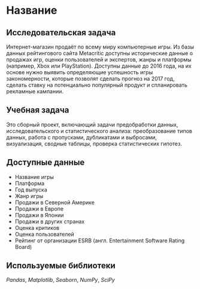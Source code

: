 # Название

## Исследовательская задача
Интернет-магазин продаёт по всему миру компьютерные игры. Из базы данных рейтингового сайта Metacritic доступны исторические данные о продажах игр, оценки пользователей и экспертов, жанры и платформы (например, Xbox или PlayStation). Доступны данные до 2016 года, на их основе нужно выявить определяющие успешность игры закономерности, которые позволят сделать прогноз на 2017 год, сделать ставку на потенциально популярный продукт и спланировать рекламные кампании.

## Учебная задача
Это сборный проект, включающий задачи предобработки данных, исследовательского и статистического анализа: преобразование типов данных, работа с пропусками, дубликатами и выбросами, визуализация, сводные таблицы, проверка статистических гипотез.

## Доступные данные
- Название игры
- Платформа
- Год выпуска
- Жанр игры
- Продажи в Северной Америке 
- Продажи в Европе
- Продажи в Японии
- Продажи в других странах
- Оценка критиков
- Оценка пользователей
- Рейтинг от организации ESRB (англ. Entertainment Software Rating Board)

## Используемые библиотеки
*Pandas*, *Matplotlib*, *Seaborn*, *NumPy*, *SciPy*
